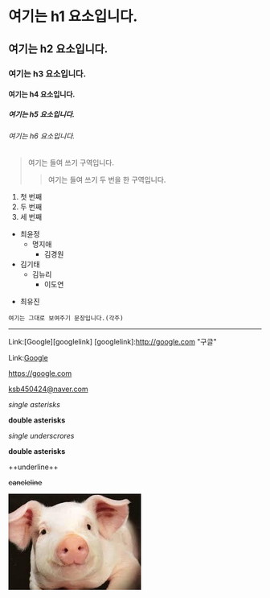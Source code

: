 # 여기는 h1 요소입니다.
## 여기는 h2 요소입니다.
### 여기는 h3 요소입니다.
#### 여기는 h4 요소입니다.
##### 여기는 h5 요소입니다.
###### 여기는 h6 요소입니다.

> 여기는 들여 쓰기 구역입니다.
> > 여기는 들여  쓰기 두 번을 한 구역입니다.

1. 첫 번째
2. 두 번째
3. 세 번째

* 최윤정
  * 명지애
    * 김경원
* 김기태
  * 김뉴리
    * 이도연
- 최유진


```
여기는 그대로 보여주기 문장입니다.(각주)
```


-----------------------------------------------------
<!-- a태그 -->

 Link:[Google][googlelink]
 [googlelink]:http://google.com "구글"
 
 Link:[Google](https://google.com, "구글")
 
 <https://google.com>
 
 <ksb450424@naver.com>
 
<!-- 띄어쓰기 주의 -->
 *single asterisks*
 
 **double asterisks** 
 
 _single underscrores_
 
 __double asterisks__
 
 ++underline++
 
 ~~cancleline~~
 
 ![최윤정](img0.jpg)
 
 
 
 
 
 
 
